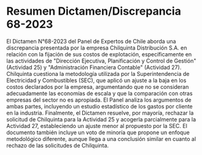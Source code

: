 # Resumen Dictamen/Discrepancia 68-2023
El Dictamen N°68-2023 del Panel de Expertos de Chile aborda una discrepancia presentada por la empresa Chilquinta Distribución S.A. en relación con la fijación de sus costos de explotación, específicamente en las actividades de "Dirección Ejecutiva, Planificación y Control de Gestión" (Actividad 25) y "Administración Financiera Contable" (Actividad 27). Chilquinta cuestiona la metodología utilizada por la Superintendencia de Electricidad y Combustibles (SEC), que aplicó un ajuste a la baja en los costos declarados por la empresa, argumentando que no se consideran adecuadamente las economías de escala y que la comparación con otras empresas del sector no es apropiada. El Panel analiza los argumentos de ambas partes, incluyendo un estudio estadístico de los gastos por cliente en la industria. Finalmente, el Dictamen resuelve, por mayoría, rechazar la solicitud de Chilquinta para la Actividad 25 y acogerla parcialmente para la Actividad 27, estableciendo un ajuste menor al propuesto por la SEC. El documento también incluye un voto de minoría que propone un enfoque metodológico diferente, aunque llega a una conclusión similar en cuanto al rechazo de las solicitudes de Chilquinta.